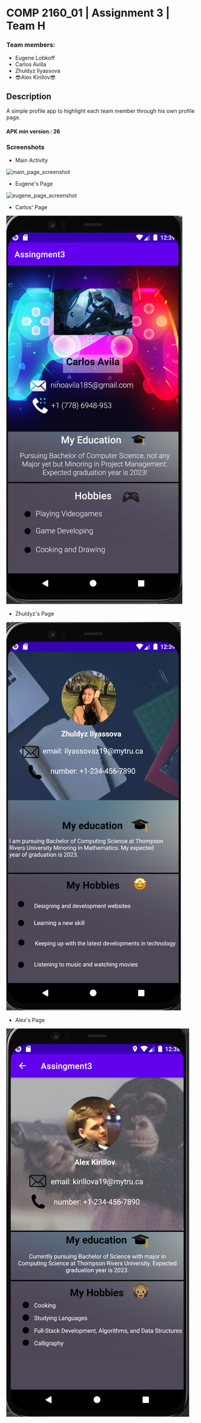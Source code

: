 # COMP 2160_01 | Assignment 3 | Team H

### Team members:

 - Eugene Lobkoff
 - Carlos Avilla
 - Zhuldyz Ilyassova
 - :sunglasses:Alex Kirillov:sunglasses:


## Description
 A simple profile app to highlight each team member through his own profile page. 

#### APK min version : 26

### Screenshots
   
   - Main Activity
   
   ![main_page_screenshot]()
   
   - Eugene's Page
   
   ![eugene_page_screenshot]()
 
   - Carlos' Page
   
   ![carlos_page_screenshot](https://github.com/TitiMiti/Ass3TeamL/blob/master/screenshots/Screenshot%202021-02-11%20at%200.39.25.png)
   
   - Zhuldyz's Page
   
   ![zhuldyz_page_screenshot](https://github.com/TitiMiti/Ass3TeamL/blob/master/screenshots/Screenshot%202021-02-11%20at%200.39.07.png)
   
   - Alex's Page
   
   ![alex_page_screenshot](https://github.com/TitiMiti/Ass3TeamL/blob/master/screenshots/Screenshot%202021-02-11%20at%200.38.54.png)
